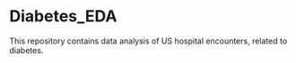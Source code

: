 # Diabetes_EDA
This repository contains data analysis of US hospital encounters, related to diabetes.

